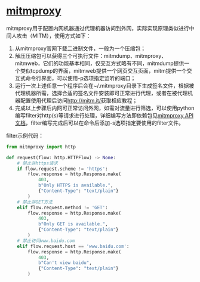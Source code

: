 # [mitmproxy](https://mitmproxy.org/)
mitmproxy用于配置内网机器通过代理机器访问到外网，实际实现原理类似进行中间人攻击（MITM），使用方式如下：
1. 从mitmproxy官网下载二进制文件，一般为一个压缩包；
2. 解压压缩包可以获得三个可执行文件：mitmdump、mitmproxy、mitmweb，它们的功能基本相同，仅交互方式略有不同，mitmdump提供一个类似tcpdump的界面，mitmweb提供一个网页交互页面，mitm提供一个交互式命令行界面，可以使用-p选项指定监听的端口；
3. 运行一次上述任意一个程序后会在~/.mitmproxy目录下生成签名文件，根据被代理机器所需，选择合适的签名文件安装即可正常进行代理，或者在被代理机器配置使用代理后访问<http://mitm.it/>获取相应教程；
4. 完成以上步骤后内网可正常访问外网，如需对流量进行筛选，可以使用python编写filter对http(s)等请求进行处理，详细编写方法即依赖包见[mitmproxy API文档](https://docs.mitmproxy.org/stable/api/events.html)，filter编写完成后可以在命令后添加-s选项指定要使用的filter文件。

filter示例代码：
```python
from mitmproxy import http

def request(flow: http.HTTPFlow) -> None:
    # 禁止非https请求
    if flow.request.scheme != 'https':
        flow.response = http.Response.make(
            403,
            b"Only HTTPS is available.",
            {"Content-Type": "text/plain"}
        )
    # 禁止非GET方法
    elif flow.request.method != 'GET':
        flow.response = http.Response.make(
            403,
            b"Only GET is available.",
            {"Content-Type": "text/plain"}
        )
    # 禁止访问www.baidu.com
    elif flow.request.host == 'www.baidu.com':
        flow.response = http.Response.make(
            403,
            b"Can't view baidu",
            {"Content-Type": "text/plain"}
        )
```